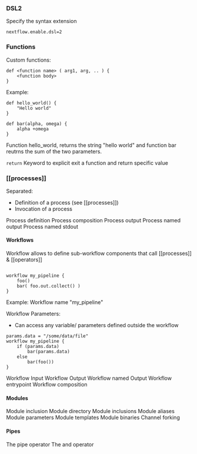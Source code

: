 ### DSL2
Specify the syntax extension
```
nextflow.enable.dsl=2
```
### Functions

Custom functions: 

```
def <function name> ( arg1, arg, .. ) {
    <function body>
}
```
Example: 
```
def hello_world() {
	"Hello world"
}

def bar(alpha, omega) {
	alpha +omega
}
```
Function hello_world, returns the string "hello world" and function bar reutrns the sum of the two parameters. 

```return```
Keyword to explicit exit a function and return specific value 

### [[processes]]
Separated: 
- Definition of a process (see  [[processes]])
- Invocation of a process 

Process definition
Process composition
Process output 
Process named output
Process named stdout

#### Workflows

Workflow allows to define sub-workflow components that call [[processes]] & [[operators]]
```

workflow my_pipeline {
    foo()
    bar( foo.out.collect() )
}
```

Example: Workflow name "my_pipeline"

Workflow Parameters: 
- Can access any variable/ parameters defined outside the workflow 
```
params.data = "/some/data/file"
workflow my_pipeline {
	if (params.data)
		bar(params.data)
	else
		bar(foo())
}
```
Workflow Input
Workflow Output 
Workflow named Output 
Workflow entrypoint
Workflow composition

#### Modules 

Module inclusion
Module directory
Module inclusions
Module aliases
Module parameters
Module templates 
Module binaries 
Channel forking 

#### Pipes 
The pipe operator
The and operator 

